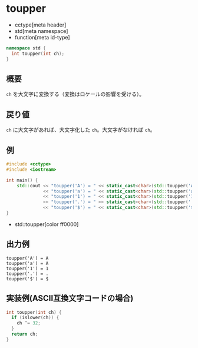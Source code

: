 # toupper
* cctype[meta header]
* std[meta namespace]
* function[meta id-type]

```cpp
namespace std {
  int toupper(int ch);
}
```


## 概要
`ch` を大文字に変換する（変換はロケールの影響を受ける）。


## 戻り値
`ch` に大文字があれば、大文字化した `ch`。大文字がなければ `ch`。


## 例
```cpp example
#include <cctype>
#include <iostream>

int main() {
    std::cout << "toupper('A') = " << static_cast<char>(std::toupper('A')) << std::endl
              << "toupper('a') = " << static_cast<char>(std::toupper('a')) << std::endl
              << "toupper('1') = " << static_cast<char>(std::toupper('1')) << std::endl
              << "toupper('.') = " << static_cast<char>(std::toupper('.')) << std::endl
              << "toupper('$') = " << static_cast<char>(std::toupper('$')) << std::endl;
}
```
* std::toupper[color ff0000]


## 出力例
```
toupper('A') = A
toupper('a') = A
toupper('1') = 1
toupper('.') = .
toupper('$') = $
```

## 実装例(ASCII互換文字コードの場合)
```cpp
int toupper(int ch) {
  if (islower(ch)) {
    ch ^= 32;
  }
  return ch;
}
```
